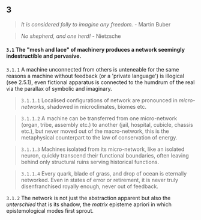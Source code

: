 ## 3

> _It is considered folly to imagine any freedom._ - Martin Buber

> _No shepherd, and one herd!_ - Nietzsche

#### `3.1` The "mesh and lace" of machinery produces a network seemingly indestructible and pervasive.

`3.1.1`  A machine unconnected from others is unteneable for the same reasons a machine without feedback (or a 'private language') is illogical (see 2.5.1), even fictional apparatus is connected to the humdrum of the real via the parallax of symbolic and imaginary. 

> `3.1.1.1` Localised configurations of network are pronounced in _micro-networks_, shadowed in microclimates, biomes etc. 

> `3.1.1.2` A machine can be transferred from one micro-network (organ, tribe, assembly etc.) to another (jail, hospital, cubicle, chassis etc.), but never moved out of the macro-network, this is the metaphysical counterpart to the law of conservation of energy.

> `3.1.1.3` Machines isolated from its micro-network, like an isolated neuron, quickly transcend their functional boundaries, often leaving behind only structural ruins serving  historical functions.

> `3.1.1.4` Every quark, blade of grass, and drop of ocean is eternally networked. Even in states of error or retirement, it is never truly disenfranchised royally enough, never out of feedback.

`3.1.2` The network is not just the abstraction apparent but also the _unterschied_ that is its shadow, the _matrix_ episteme apriori in which epistemological modes first sprout.